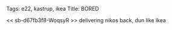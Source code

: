 Tags: e22, kastrup, ikea
Title: BORED
  
<<  sb-d67fb3f8-WoqsyR >> delivering nikos back, dun like ikea